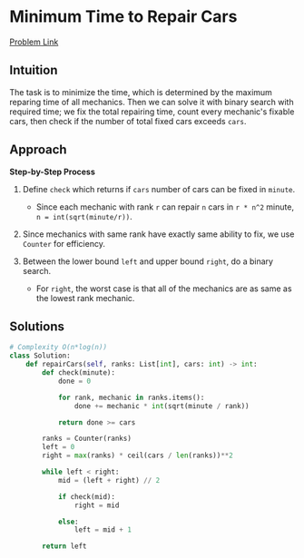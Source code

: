 **Minimum Time to Repair Cars**
=
[Problem Link](https://leetcode.com/problems/minimum-time-to-repair-cars/description)

## Intuition
The task is to minimize the time, which is determined by the maximum reparing time of all mechanics. 
Then we can solve it with binary search with required time; we fix the total repairing time, count every 
mechanic's fixable cars, then check if the number of total fixed cars exceeds `cars`.

## Approach
**Step-by-Step Process**

1. Define `check` which returns if `cars` number of cars can be fixed in `minute`.
    - Since each mechanic with rank `r` can repair `n` cars in `r * n^2` minute, `n = int(sqrt(minute/r))`.

2. Since mechanics with same rank have exactly same ability to fix, we use `Counter` for efficiency.

3. Between the lower bound `left` and upper bound `right`, do a binary search.
    - For `right`, the worst case is that all of the mechanics are as same as the lowest rank mechanic.

## Solutions
```python
# Complexity O(n*log(n))
class Solution:
    def repairCars(self, ranks: List[int], cars: int) -> int:
        def check(minute):
            done = 0

            for rank, mechanic in ranks.items():
                done += mechanic * int(sqrt(minute / rank))

            return done >= cars

        ranks = Counter(ranks)
        left = 0
        right = max(ranks) * ceil(cars / len(ranks))**2

        while left < right:
            mid = (left + right) // 2

            if check(mid):
                right = mid

            else:
                left = mid + 1

        return left
```
